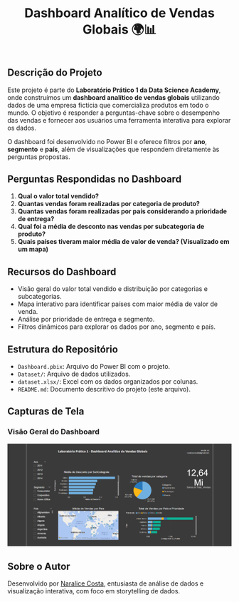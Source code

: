 <!DOCTYPE html>
<html lang="pt-BR">
<head>
    <meta charset="UTF-8">
    <meta name="viewport" content="width=device-width, initial-scale=1.0">
</head>
<body>
    <header>
        <h1>Dashboard Analítico de Vendas Globais 🌍📊</h1>
    </header>
    <main>
        <section>
            <h2>Descrição do Projeto</h2>
            <p>
                Este projeto é parte do <strong>Laboratório Prático 1 da Data Science Academy</strong>, onde construímos um 
                <strong>dashboard analítico de vendas globais</strong> utilizando dados de uma empresa fictícia que comercializa produtos em todo o mundo. 
                O objetivo é responder a perguntas-chave sobre o desempenho das vendas e fornecer aos usuários uma ferramenta interativa para explorar os dados.
            </p>
            <p>
                O dashboard foi desenvolvido no Power BI e oferece filtros por <strong>ano</strong>, <strong>segmento</strong> e <strong>país</strong>, além de visualizações que respondem diretamente às perguntas propostas.
            </p>
        </section>
        <section>
            <h2>Perguntas Respondidas no Dashboard</h2>
            <ol>
                <li><strong>Qual o valor total vendido?</strong></li>
                <li><strong>Quantas vendas foram realizadas por categoria de produto?</strong></li>
                <li><strong>Quantas vendas foram realizadas por país considerando a prioridade de entrega?</strong></li>
                <li><strong>Qual foi a média de desconto nas vendas por subcategoria de produto?</strong></li>
                <li><strong>Quais países tiveram maior média de valor de venda? (Visualizado em um mapa)</strong></li>
            </ol>
        </section>
        <section>
            <h2>Recursos do Dashboard</h2>
            <ul>
                <li>Visão geral do valor total vendido e distribuição por categorias e subcategorias.</li>
                <li>Mapa interativo para identificar países com maior média de valor de venda.</li>
                <li>Análise por prioridade de entrega e segmento.</li>
                <li>Filtros dinâmicos para explorar os dados por ano, segmento e país.</li>
            </ul>
        </section>
        <section>
            <h2>Estrutura do Repositório</h2>
            <ul>
                <li><code>Dashboard.pbix</code>: Arquivo do Power BI com o projeto.</li>
                <li><code>Dataset/</code>: Arquivo de dados utilizados.</li>
                <li><code>dataset.xlsx/</code>: Excel com os dados organizados por colunas.</li>
                <li><code>README.md</code>: Documento descritivo do projeto (este arquivo).</li>
            </ul>
        </section>
        <section>
            <h2>Capturas de Tela</h2>
            <h3>Visão Geral do Dashboard</h3>
            <img src="https://github.com/naralicecosta/Laboratoriopratico1DashboardAnaliticodeVendasGlobais/blob/main/images/imgdash.png">
        </section>
        <section>
            <h2>Sobre o Autor</h2>
            <p>
                Desenvolvido por <a href="https://github.com/naralicecosta">Naralice Costa</a>, entusiasta de análise de dados e visualização interativa, com foco em storytelling de dados.
            </p>
        </section>
    </main>
</body>
</html>
